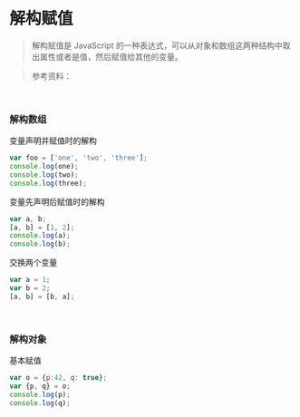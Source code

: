 # 解构赋值

> 解构赋值是 JavaScript 的一种表达式，可以从对象和数组这两种结构中取出属性或者是值，然后赋值给其他的变量。

> 参考资料：

<br>

### 解构数组

变量声明并赋值时的解构

```javascript
var foo = ['one', 'two', 'three'];
console.log(one);
console.log(two);
console.log(three);
```

变量先声明后赋值时的解构

```js
var a, b;
[a, b] = [1, 2];
console.log(a);
console.log(b);
```

交换两个变量

```js
var a = 1;
var b = 2;
[a, b] = [b, a];
```

<br>

### 解构对象

基本赋值

```js
var o = {p:42, q: true};
var {p, q} = o;
console.log(p);
console.log(q);
```



 

